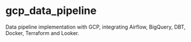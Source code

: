 # gcp_data_pipeline
Data pipeline implementation with GCP, integrating Airflow, BigQuery, DBT, Docker, Terraform and Looker.
